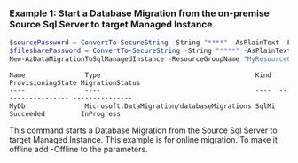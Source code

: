 ### Example 1: Start a Database Migration from the on-premise Source Sql Server to target Managed Instance
```powershell
$sourcePassword = ConvertTo-SecureString -String "****" -AsPlainText -Force
$filesharePassword = ConvertTo-SecureString -String "****" -AsPlainText -Force
New-AzDataMigrationToSqlManagedInstance -ResourceGroupName "MyResourceGroup" -ManagedInstanceName "MyManagedInstance" -TargetDbName "MyDb" -Kind "SqlMI" -Scope "/subscriptions/0000-1111-2222-3333-4444/resourceGroups/MyResourceGroup/providers/Microsoft.Sql/managedInstances/MyManagedInstance" -MigrationService "/subscriptions/0000-1111-2222-3333-4444/resourceGroups/MyRG/providers/Microsoft.DataMigration/SqlMigrationServices/MySqlMigrationService" -StorageAccountResourceId "/subscriptions/0000-1111-2222-3333-4444/resourceGroups/MyResourceGroup/providers/Microsoft.Storage/storageAccounts/MyStorageAccount" -StorageAccountKey "aaaaacccccoouunntkkkkeeeyyy" -FileSharePath "\\filesharepath.com\SharedBackup\MyBackUps" -FileShareUsername "filesharepath\User" -FileSharePassword $filesharePassword -SourceSqlConnectionAuthentication "SqlAuthentication" -SourceSqlConnectionDataSource "LabServer.database.net" -SourceSqlConnectionUserName "User" -SourceSqlConnectionPassword $sourcePassword -SourceDatabaseName "AdventureWorks"
```

```output
Name               Type                                       Kind  ProvisioningState MigrationStatus
----               ----                                       ----  ----------------- ---------------
MyDb               Microsoft.DataMigration/databaseMigrations SqlMi Succeeded         InProgress
```

This command starts a Database Migration from the Source Sql Server to target Managed Instance. This example is for online migration. To make it offline add -Offline to the parameters.


